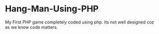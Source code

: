 # Hang-Man-Using-PHP
My First PHP game completely coded using php. Its not well designed coz as we know code matters.
